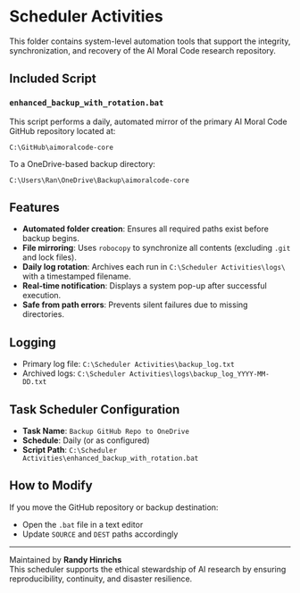 # Scheduler Activities

This folder contains system-level automation tools that support the integrity, synchronization, and recovery of the AI Moral Code research repository.

## Included Script

### `enhanced_backup_with_rotation.bat`

This script performs a daily, automated mirror of the primary AI Moral Code GitHub repository located at:

```
C:\GitHub\aimoralcode-core
```

To a OneDrive-based backup directory:

```
C:\Users\Ran\OneDrive\Backup\aimoralcode-core
```

## Features

- **Automated folder creation**: Ensures all required paths exist before backup begins.
- **File mirroring**: Uses `robocopy` to synchronize all contents (excluding `.git` and lock files).
- **Daily log rotation**: Archives each run in `C:\Scheduler Activities\logs\` with a timestamped filename.
- **Real-time notification**: Displays a system pop-up after successful execution.
- **Safe from path errors**: Prevents silent failures due to missing directories.

## Logging

- Primary log file: `C:\Scheduler Activities\backup_log.txt`
- Archived logs: `C:\Scheduler Activities\logs\backup_log_YYYY-MM-DD.txt`

## Task Scheduler Configuration

- **Task Name**: `Backup GitHub Repo to OneDrive`
- **Schedule**: Daily (or as configured)
- **Script Path**: `C:\Scheduler Activities\enhanced_backup_with_rotation.bat`

## How to Modify

If you move the GitHub repository or backup destination:
- Open the `.bat` file in a text editor
- Update `SOURCE` and `DEST` paths accordingly

---

Maintained by **Randy Hinrichs**  
This scheduler supports the ethical stewardship of AI research by ensuring reproducibility, continuity, and disaster resilience.